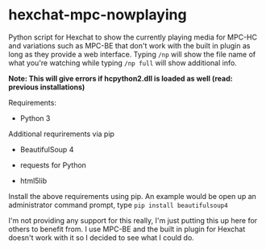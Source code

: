 # hexchat-mpc-nowplaying
Python script for Hexchat to show the currently playing media for MPC-HC and variations such as MPC-BE that don't work with the built in plugin as long as they provide a web interface. Typing ``/np`` will show the file name of what you're watching while typing ``/np full`` will show additional info.

**Note: This will give errors if hcpython2.dll is loaded as well (read: previous installations)**

Requirements:

* Python 3

Additional requrirements via pip

* BeautifulSoup 4

* requests for Python

* html5lib

Install the above requirements using pip. An example would be open up an administrator command prompt, type ``pip install beautifulsoup4``

I'm not providing any support for this really, I'm just putting this up here for others to benefit from. I use MPC-BE and the built in plugin for Hexchat doesn't work with it so I decided to see what I could do.
